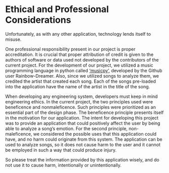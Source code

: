   
# Ethical and Professional Considerations  

Unfortunately, as with any other application, technology lends itself to misuse.  

One professional responsibility present in our project is proper accreditation. It is crucial that proper attribution of credit is given to the authors of software or data used not developed by the contributors of the current project. For the development of our project, we utilized a music programming language in python called [‘musicpy’](https://github.com/Rainbow-Dreamer/musicpy), developed by the Github user Rainbow-Dreamer. Also, since we utilized songs to analyze them, we credited the artist that created each song. Each of the songs pre-loaded into the application have the name of the artist in the title of the song.  

When developing any engineering system, developers must keep in mind engineering ethics. In the current project, the two principles used were beneficence and nonmaleficence. Such principles were prioritized as an essential part of the design phase. The beneficence principle presents itself in the motivation for our application. The intent for developing this project was to provide an application that could positively affect the user by being able to analyze a song’s emotion. For the second principle, non-maleficence, we considered the possible uses that this application could have, and no harm could originate from this system. The application can be used to analyze songs, so it does not cause harm to the user and it cannot be employed in such a way that could produce injury.  

So please treat the information provided by this application wisely, and do not use it to cause harm, intentionally or unintentionally.  
